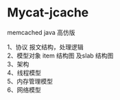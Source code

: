 # Mycat-jcache
memcached java 高仿版

1、协议 报文结构，处理逻辑 <br>
2、模型对象 item 结构图 及slab 结构图 <br>
3、架构 <br>
4、线程模型<br>
5、内存管理模型<br>
6、网络模型<br>
